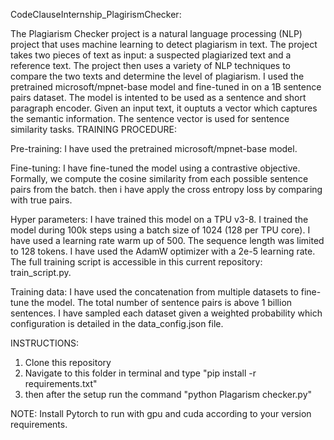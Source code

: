CodeClauseInternship_PlagirismChecker:

The Plagiarism Checker project is a natural language processing (NLP) project that uses machine learning to detect plagiarism in text. The project takes two pieces of text as input: a suspected plagiarized text and a reference text. The project then uses a variety of NLP techniques to compare the two texts and determine the level of plagiarism.
I used the pretrained microsoft/mpnet-base model and fine-tuned in on a 1B sentence pairs dataset. 
The model is intented to be used as a sentence and short paragraph encoder. Given an input text, it ouptuts a vector which captures the semantic information. The sentence vector is used for sentence similarity tasks.
TRAINING PROCEDURE:

Pre-training:
I have used the pretrained microsoft/mpnet-base model.

Fine-tuning:
I have fine-tuned the model using a contrastive objective. Formally, we compute the cosine similarity from each possible sentence pairs from the batch. then i have apply the cross entropy loss by comparing with true pairs.

Hyper parameters:
I have trained this model on a TPU v3-8. I trained the model during 100k steps using a batch size of 1024 (128 per TPU core). I have used a learning rate warm up of 500. The sequence length was limited to 128 tokens. I have used the AdamW optimizer with a 2e-5 learning rate. The full training script is accessible in this current repository: train_script.py.

Training data:
I have used the concatenation from multiple datasets to fine-tune the model. The total number of sentence pairs is above 1 billion sentences. I have sampled each dataset given a weighted probability which configuration is detailed in the data_config.json file.

INSTRUCTIONS:
1. Clone this repository
2. Navigate to this folder in terminal and type "pip install -r requirements.txt"
3. then after the setup run the command "python Plagarism checker.py"

NOTE: Install Pytorch to run with gpu and cuda according to your version requirements.
